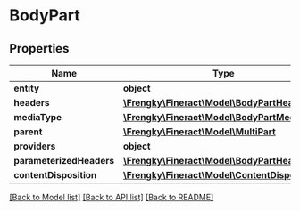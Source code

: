 # BodyPart

## Properties
Name | Type | Description | Notes
------------ | ------------- | ------------- | -------------
**entity** | **object** |  | [optional] 
**headers** | [**\Frengky\Fineract\Model\BodyPartHeaders**](BodyPartHeaders.md) |  | [optional] 
**mediaType** | [**\Frengky\Fineract\Model\BodyPartMediaType**](BodyPartMediaType.md) |  | [optional] 
**parent** | [**\Frengky\Fineract\Model\MultiPart**](MultiPart.md) |  | [optional] 
**providers** | **object** |  | [optional] 
**parameterizedHeaders** | [**\Frengky\Fineract\Model\BodyPartHeaders**](BodyPartHeaders.md) |  | [optional] 
**contentDisposition** | [**\Frengky\Fineract\Model\ContentDisposition**](ContentDisposition.md) |  | [optional] 

[[Back to Model list]](../../README.md#documentation-for-models) [[Back to API list]](../../README.md#documentation-for-api-endpoints) [[Back to README]](../../README.md)

